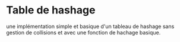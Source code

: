 # Table de hashage
une implémentation simple et basique d'un tableau de hashage sans gestion de collisions et avec une fonction de hachage basique.